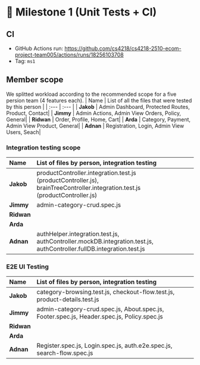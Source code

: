 # 🧩 Milestone 1 (Unit Tests + CI)

## CI
* GitHub Actions run: https://github.com/cs4218/cs4218-2510-ecom-project-team005/actions/runs/18256103708
* Tag: `ms1`

## Member scope
We splitted workload according to the recommended scope for a five persion team (4 features each). 
| Name | List of all the files that were tested by this person |
| :--- | :--- |
| **Jakob** | Admin Dashboard, Protected Routes, Product, Contact|
| **Jimmy** | Admin Actions, Admin View Orders, Policy, General|
| **Ridwan** | Order, Profile, Home, Cart|
| **Arda** | Category, Payment, Admin View Product, General|
| **Adnan** | Registration, Login, Admin View Users, Seach|


### Integration testing scope
| Name | List of files by person, integration testing |
| :--- | :--- |
| **Jakob** | productController.integration.test.js (productController.js), brainTreeController.integration.test.js (productController.js)|
| **Jimmy** | admin-category-crud.spec.js |
| **Ridwan** | |
| **Arda** | |
| **Adnan** | authHelper.integration.test.js, authController.mockDB.integration.test.js, authController.fullDB.integration.test.js

### E2E UI Testing
| Name | List of files by person, integration testing |
| :--- | :--- |
| **Jakob** | category-browsing.test.js, checkout-flow.test.js, product-details.test.js |
| **Jimmy** | admin-category-crud.spec.js, About.spec.js, Footer.spec.js, Header.spec.js, Policy.spec.js |
| **Ridwan** | | 
| **Arda** | |
| **Adnan** | Register.spec.js, Login.spec.js, auth.e2e.spec.js, search-flow.spec.js
